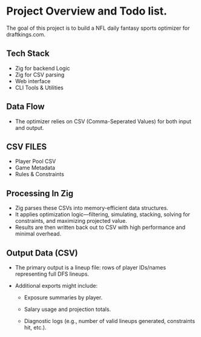 # Project Overview and Todo list.

The goal of this project is to build a NFL daily fantasy sports optimizer for draftkings.com.

## Tech Stack
- Zig for backend Logic
- Zig for CSV parsing
- Web interface
- CLI Tools & Utilities

## Data Flow
- The optimizer relies on CSV (Comma-Seperated Values) for both input and output.

## CSV FILES
- Player Pool CSV
- Game Metadata
- Rules & Constraints

## Processing In Zig
- Zig parses these CSVs into memory-efficient data structures.
- It applies optimization logic—filtering, simulating, stacking, solving for constraints, and maximizing projected value.
- Results are then written back out to CSV with high performance and minimal overhead.

## Output Data (CSV)
- The primary output is a lineup file: rows of player IDs/names representing full DFS lineups.

- Additional exports might include:

    - Exposure summaries by player.

    - Salary usage and projection totals.

    - Diagnostic logs (e.g., number of valid lineups generated, constraints hit, etc.).
